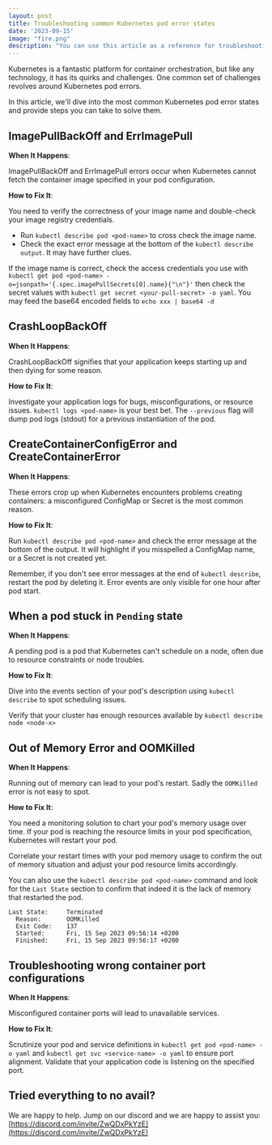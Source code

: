 ```yaml
---
layout: post
title: Troubleshooting common Kubernetes pod error states
date: '2023-09-15'
image: "fire.png"
description: "You can use this article as a reference for troubleshooting common Kubernetes pod error states. CrashLoopBackOff, CreateContainerConfigError, OOMKilled and more."
---
```


Kubernetes is a fantastic platform for container orchestration, but like any technology, it has its quirks and challenges. One common set of challenges revolves around Kubernetes pod errors. 

In this article, we'll dive into the most common Kubernetes pod error states and provide steps you can take to solve them.

## ImagePullBackOff and ErrImagePull

**When It Happens**:

ImagePullBackOff and ErrImagePull errors occur when Kubernetes cannot fetch the container image specified in your pod configuration.

**How to Fix It**:

You need to verify the correctness of your image name and double-check your image registry credentials.

- Run `kubectl describe pod <pod-name>` to cross check the image name.
- Check the exact error message at the bottom of the `kubectl describe output`. It may have further clues.

If the image name is correct, check the access credentials you use with `kubectl get pod <pod-name> -o=jsonpath='{.spec.imagePullSecrets[0].name}{"\n"}'` then check the secret values with `kubectl get secret <your-pull-secret> -o yaml`. You may feed the base64 encoded fields to `echo xxx | base64 -d` 

## CrashLoopBackOff

**When It Happens**:

CrashLoopBackOff signifies that your application keeps starting up and then dying for some reason.

**How to Fix It**:

Investigate your application logs for bugs, misconfigurations, or resource issues. `kubectl logs <pod-name>` is your best bet. The `--previous` flag will dump pod logs (stdout) for a previous instantiation of the pod.

## CreateContainerConfigError and CreateContainerError

**When It Happens**:

These errors crop up when Kubernetes encounters problems creating containers: a misconfigured ConfigMap or Secret is the most common reason.

**How to Fix It**:

Run `kubectl describe pod <pod-name>` and check the error message at the bottom of the output. It will highlight if you misspelled a ConfigMap name, or a Secret is not created yet.

Remember, if you don't see error messages at the end of `kubectl describe`, restart the pod by deleting it. Error events are only visible for one hour after pod start.

## When a pod stuck in `Pending` state

**When It Happens**:

A pending pod is a pod that Kubernetes can't schedule on a node, often due to resource constraints or node troubles.

**How to Fix It**:

Dive into the events section of your pod's description using `kubectl describe` to spot scheduling issues.

Verify that your cluster has enough resources available by `kubectl describe node <node-x>`

## Out of Memory Error and OOMKilled

**When It Happens**:

Running out of memory can lead to your pod's restart. Sadly the `OOMKilled` error is not easy to spot.

**How to Fix It**:

You need a monitoring solution to chart your pod's memory usage over time.
If your pod is reaching the resource limits in your pod specification, Kubernetes will restart your pod.

Correlate your restart times with your pod memory usage to confirm the out of memory situation and adjust your pod resource limits accordingly.

You can also use the `kubectl describe pod <pod-name>` command and look for the `Last State` section to confirm that indeed it is the lack of memory that restarted the pod.

```
Last State:     Terminated
  Reason:       OOMKilled
  Exit Code:    137
  Started:      Fri, 15 Sep 2023 09:56:14 +0200
  Finished:     Fri, 15 Sep 2023 09:56:17 +0200
```

## Troubleshooting wrong container port configurations

**When It Happens**:

Misconfigured container ports will lead to unavailable services.

**How to Fix It**:

Scrutinize your pod and service definitions in `kubectl get pod <pod-name> -o yaml` and `kubectl get svc <service-name> -o yaml` to ensure port alignment. Validate that your application code is listening on the specified port.

## Tried everything to no avail?

We are happy to help. Jump on our discord and we are happy to assist you: [https://discord.com/invite/ZwQDxPkYzE](https://discord.com/invite/ZwQDxPkYzE)
